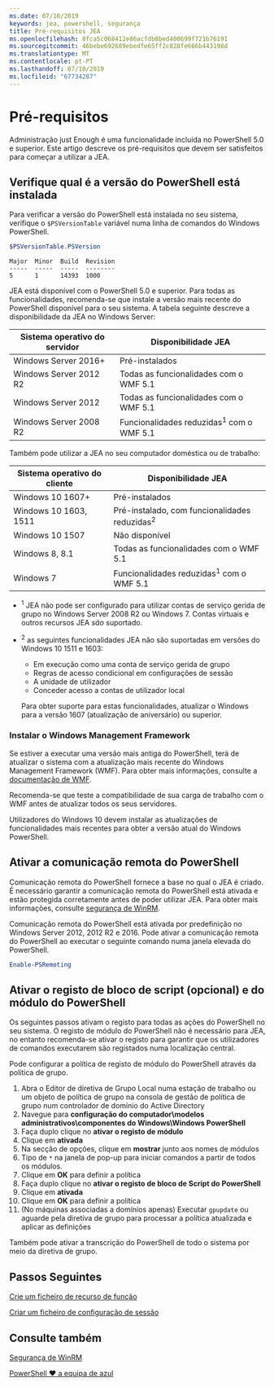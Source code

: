 ```yaml
---
ms.date: 07/10/2019
keywords: jea, powershell, segurança
title: Pré-requisitos JEA
ms.openlocfilehash: 8fca5c068412e86acfdb8bed400699f721b76191
ms.sourcegitcommit: 46bebe692689ebedfe65ff2c828fe666b443198d
ms.translationtype: MT
ms.contentlocale: pt-PT
ms.lasthandoff: 07/10/2019
ms.locfileid: "67734287"
---
```

# <a name="prerequisites"></a>Pré-requisitos

Administração just Enough é uma funcionalidade incluída no PowerShell 5.0 e superior. Este artigo descreve os pré-requisitos que devem ser satisfeitos para começar a utilizar a JEA.


## <a name="check-which-version-of-powershell-is-installed"></a>Verifique qual é a versão do PowerShell está instalada

Para verificar a versão do PowerShell está instalada no seu sistema, verifique o `$PSVersionTable` variável numa linha de comandos do Windows PowerShell.

```powershell
$PSVersionTable.PSVersion
```

```Output
Major  Minor  Build  Revision
-----  -----  -----  --------
5      1      14393  1000
```

JEA está disponível com o PowerShell 5.0 e superior. Para todas as funcionalidades, recomenda-se que instale a versão mais recente do PowerShell disponível para o seu sistema. A tabela seguinte descreve a disponibilidade da JEA no Windows Server:

| Sistema operativo do servidor |                Disponibilidade JEA                |
| ----------------------- | ---------------------------------------------- |
| Windows Server 2016+    | Pré-instalados                                   |
| Windows Server 2012 R2  | Todas as funcionalidades com o WMF 5.1                |
| Windows Server 2012     | Todas as funcionalidades com o WMF 5.1                |
| Windows Server 2008 R2  | Funcionalidades reduzidas<sup>1</sup> com o WMF 5.1 |

Também pode utilizar a JEA no seu computador doméstica ou de trabalho:

| Sistema operativo do cliente |                   Disponibilidade JEA                   |
| ----------------------- | ---------------------------------------------------- |
| Windows 10 1607+        | Pré-instalados                                         |
| Windows 10 1603, 1511   | Pré-instalado, com funcionalidades reduzidas<sup>2</sup> |
| Windows 10 1507         | Não disponível                                        |
| Windows 8, 8.1          | Todas as funcionalidades com o WMF 5.1                      |
| Windows 7               | Funcionalidades reduzidas<sup>1</sup> com o WMF 5.1       |

- <sup>1</sup> JEA não pode ser configurado para utilizar contas de serviço gerida de grupo no Windows Server 2008 R2 ou Windows 7. Contas virtuais e outros recursos JEA *são* suportado.

- <sup>2</sup> as seguintes funcionalidades JEA não são suportadas em versões do Windows 10 1511 e 1603:

  - Em execução como uma conta de serviço gerida de grupo
  - Regras de acesso condicional em configurações de sessão
  - A unidade de utilizador
  - Conceder acesso a contas de utilizador local

  Para obter suporte para estas funcionalidades, atualizar o Windows para a versão 1607 (atualização de aniversário) ou superior.

### <a name="install-windows-management-framework"></a>Instalar o Windows Management Framework

Se estiver a executar uma versão mais antiga do PowerShell, terá de atualizar o sistema com a atualização mais recente do Windows Management Framework (WMF). Para obter mais informações, consulte a [documentação de WMF](/powershell/wmf/overview).

Recomenda-se que teste a compatibilidade de sua carga de trabalho com o WMF antes de atualizar todos os seus servidores.

Utilizadores do Windows 10 devem instalar as atualizações de funcionalidades mais recentes para obter a versão atual do Windows PowerShell.

## <a name="enable-powershell-remoting"></a>Ativar a comunicação remota do PowerShell

Comunicação remota do PowerShell fornece a base no qual o JEA é criado. É necessário garantir a comunicação remota do PowerShell está ativada e estão protegida corretamente antes de poder utilizar JEA. Para obter mais informações, consulte [segurança de WinRM](/powershell/scripting/learn/remoting/winrmsecurity).

Comunicação remota do PowerShell está ativada por predefinição no Windows Server 2012, 2012 R2 e 2016. Pode ativar a comunicação remota do PowerShell ao executar o seguinte comando numa janela elevada do PowerShell.

```powershell
Enable-PSRemoting
```

## <a name="enable-powershell-module-and-script-block-logging-optional"></a>Ativar o registo de bloco de script (opcional) e do módulo do PowerShell

Os seguintes passos ativam o registo para todas as ações do PowerShell no seu sistema. O registo de módulo do PowerShell não é necessário para JEA, no entanto recomenda-se ativar o registo para garantir que os utilizadores de comandos executarem são registados numa localização central.

Pode configurar a política de registo de módulo do PowerShell através da política de grupo.

1. Abra o Editor de diretiva de Grupo Local numa estação de trabalho ou um objeto de política de grupo na consola de gestão de política de grupo num controlador de domínio do Active Directory
2. Navegue para **configuração do computador\\modelos administrativos\\componentes do Windows\\Windows PowerShell**
3. Faça duplo clique no **ativar o registo de módulo**
4. Clique em **ativada**
5. Na secção de opções, clique em **mostrar** junto aos nomes de módulos
6. Tipo de `*` na janela de pop-up para iniciar comandos a partir de todos os módulos.
7. Clique em **OK** para definir a política
8. Faça duplo clique no **ativar o registo de bloco de Script do PowerShell**
9. Clique em **ativada**
10. Clique em **OK** para definir a política
11. (No máquinas associadas a domínios apenas) Executar `gpupdate` ou aguarde pela diretiva de grupo para processar a política atualizada e aplicar as definições

Também pode ativar a transcrição do PowerShell de todo o sistema por meio da diretiva de grupo.

## <a name="next-steps"></a>Passos Seguintes

[Crie um ficheiro de recurso de função](role-capabilities.md)

[Criar um ficheiro de configuração de sessão](session-configurations.md)

## <a name="see-also"></a>Consulte também

[Segurança de WinRM](/powershell/scripting/learn/remoting/winrmsecurity)

[PowerShell ♥ a equipa de azul](https://devblogs.microsoft.com/powershell/powershell-the-blue-team/)

